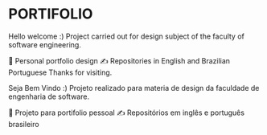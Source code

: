 # PORTIFOLIO

Hello welcome :)
Project carried out for design subject of the faculty of software engineering.

🌱 Personal portfolio design
✍️ Repositories in English and Brazilian Portuguese
Thanks for visiting.

Seja Bem Vindo :)
Projeto realizado para materia de design da faculdade de engenharia de software.

🌱 Projeto para portifolio pessoal
✍️ Repositórios em inglês e português brasileiro
